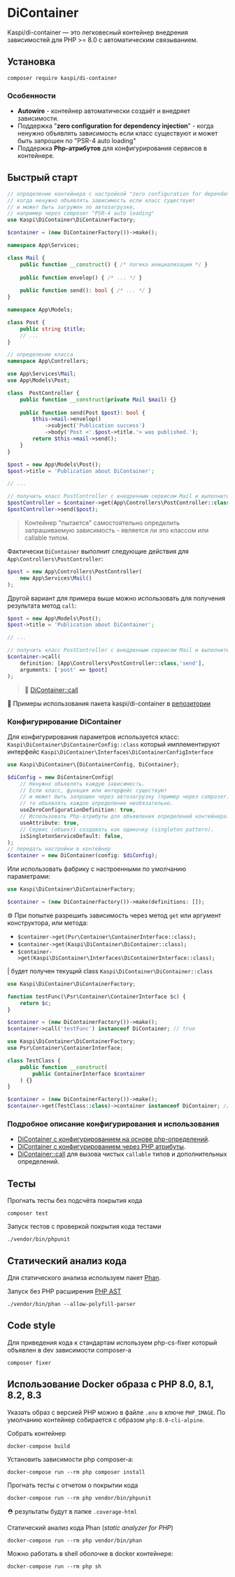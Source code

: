 # DiContainer

Kaspi/di-container — это легковесный контейнер внедрения зависимостей для PHP >= 8.0 с автоматическим связыванием.

## Установка

```shell
composer require kaspi/di-container
```
### Особенности

- **Autowire** - контейнер автоматически создаёт и внедряет зависимости.
- Поддержка "**zero configuration for dependency injection**" - когда ненужно объявлять зависимость если класс существуют и может быть запрошен по "PSR-4 auto loading"
- Поддержка **Php-атрибутов** для конфигурирования сервисов в контейнере.

## Быстрый старт
```php
// определение контейнера с настройкой "zero configuration for dependency inject"
// когда ненужно объявлять зависимость если класс существуют
// и может быть загружен по автозагрузке,
// например через composer "PSR-4 auto loading"
use Kaspi\DiContainer\DiContainerFactory;

$container = (new DiContainerFactory())->make();
```

```php
namespace App\Services;

class Mail {
    public function __construct() { /* логика инициализации */ }
    
    public function envelop() { /* ... */ }
    
    public function send(): bool { /* ... */ }
}
```

```php
namespace App\Models;

class Post {
    public string $title;
    // ...
}
```

```php
// определение класса
namespace App\Controllers;

use App\Services\Mail;
use App\Models\Post;

class  PostController {
    public function __construct(private Mail $mail) {}
    
    public function send(Post $post): bool {
        $this->mail->envelop()
            ->subject('Publication success')
            ->body('Post <'.$post->title.'> was published.');
        return $this->mail->send();
    }
}
```
```php
$post = new App\Models\Post();
$post->title = 'Publication about DiContainer';

// ...

// получить класс PostController с внедренным сервисом Mail и выполнить метод "send"
$postController = $container->get(App\Controllers\PostController::class);
$postController->send($post);
```
> Контейнер "пытается" самостоятельно определить запрашиваемую зависимость - является ли это классом или callable типом.

Фактически `DiContainer` выполнит следующие действия для `App\Controllers\PostController`:

```php
$post = new App\Controllers\PostController(
    new App\Services\Mail()
);
```
Другой вариант для примера выше можно использовать для получения результата метод `call`:
```php
$post = new App\Models\Post();
$post->title = 'Publication about DiContainer';

// ...

// получить класс PostController с внедренным сервисом Mail и выполнить метод "send"
$container->call(
    definition: [App\Controllers\PostController::class,'send'],
    arguments: ['post' => $post]
);

```
> 📝 [DiContainer::call](https://github.com/agdobrynin/di-container/blob/main/docs/03-call-method.md)

🦄 Примеры использования пакета kaspi/di-container в [репозитории](https://github.com/agdobrynin/di-container-examples)

### Конфигурирование DiContainer

Для конфигурирования параметров используется класс:
`Kaspi\DiContainer\DiContainerConfig::class` который имплементируют интерфейс `Kaspi\DiContainer\Interfaces\DiContainerConfigInterface`

```php
use Kaspi\DiContainer\{DiContainerConfig, DiContainer};

$diConfig = new DiContainerConfig(
    // Ненужно объявлять каждую зависимость.
    // Если класс, функция или интерфейс существуют
    // и может быть запрошен через автозагрузку (пример через composer),
    // то объявлять каждое определение необязательно.
    useZeroConfigurationDefinition: true,
    // Использовать Php-атрибуты для объявления определений контейнера.
    useAttribute: true,
    // Сервис (объект) создавать как одиночку (singleton pattern).
    isSingletonServiceDefault: false,
);
// передать настройки в контейнер
$container = new DiContainer(config: $diConfig);
```
Или использовать фабрику с настроенными по умолчанию параметрами:
```php
use Kaspi\DiContainer\DiContainerFactory;

$container = (new DiContainerFactory())->make(definitions: []);
```

⚙ При попытке разрешить зависимость через метод `get` или аргумент конструктора, или метода:

- `$container->get(Psr\Container\ContainerInterface::class);`
- `$container->get(Kaspi\DiContainer\DiContainer::class);`
- `$container->get(Kaspi\DiContainer\Interfaces\DiContainerInterface::class);`

| будет получен текущий class `Kaspi\DiContainer\DiContainer::class`

```php
use Kaspi\DiContainer\DiContainerFactory;

function testFunc(\Psr\Container\ContainerInterface $c) {
    return $c;
}

$container = (new DiContainerFactory())->make();
$container->call('testFunc') instanceof DiContainer; // true
```
```php
use Kaspi\DiContainer\DiContainerFactory;
use Psr\Container\ContainerInterface;

class TestClass {
    public function __construct(
        public ContainerInterface $container
    ) {}
}

$container = (new DiContainerFactory())->make();
$container->get(TestClass::class)->container instanceof DiContainer; // true
```

### Подробное описание конфигурирования и использования

* [DiContainer с конфигурированием на основе php-определений](https://github.com/agdobrynin/di-container/blob/main/docs/01-php-definition.md).
* [DiContainer c конфигурированием через PHP атрибуты](https://github.com/agdobrynin/di-container/blob/main/docs/02-attribute-definition.md).
* [DiContainer::call](https://github.com/agdobrynin/di-container/blob/main/docs/03-call-method.md) для вызова чистых `callable` типов и дополнительных определений. 

## Тесты
Прогнать тесты без подсчёта покрытия кода
```shell
composer test
```
Запуск тестов с проверкой покрытия кода тестами
```shell
./vendor/bin/phpunit
```

## Статический анализ кода

Для статического анализа используем пакет [Phan](https://github.com/phan/phan).

Запуск без PHP расширения [PHP AST](https://github.com/nikic/php-ast)

```shell
./vendor/bin/phan --allow-polyfill-parser
```

## Code style
Для приведения кода к стандартам используем php-cs-fixer который объявлен 
в dev зависимости composer-а

```shell
composer fixer
``` 

## Использование Docker образа с PHP 8.0, 8.1, 8.2, 8.3

Указать образ с версией PHP можно в файле `.env` в ключе `PHP_IMAGE`. 
По умолчанию контейнер собирается с образом `php:8.0-cli-alpine`.

Собрать контейнер
```shell
docker-compose build
```
Установить зависимости php composer-а:
```shell
docker-compose run --rm php composer install
```
Прогнать тесты с отчетом о покрытии кода
```shell
docker-compose run --rm php vendor/bin/phpunit
```
⛑ pезультаты будут в папке `.coverage-html`

Статический анализ кода Phan (_static analyzer for PHP_)

```shell
docker-compose run --rm php vendor/bin/phan
```

Можно работать в shell оболочке в docker контейнере:
```shell
docker-compose run --rm php sh
```
